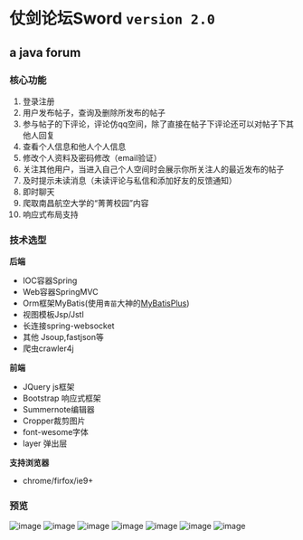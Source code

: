 # 仗剑论坛Sword `version 2.0`
## a java forum
### 核心功能
1. 登录注册
2. 用户发布帖子，查询及删除所发布的帖子
3. 参与帖子的下评论，评论仿qq空间，除了直接在帖子下评论还可以对帖子下其他人回复
4. 查看个人信息和他人个人信息
5. 修改个人资料及密码修改（email验证）
6. 关注其他用户，当进入自己个人空间时会展示你所关注人的最近发布的帖子
7. 及时提示未读消息（未读评论与私信和添加好友的反馈通知）
8. 即时聊天
9. 爬取南昌航空大学的“菁菁校园”内容
10. 响应式布局支持  
### 技术选型
**后端**  
- IOC容器Spring
- Web容器SpringMVC
- Orm框架MyBatis(使用`青苗`大神的[MyBatisPlus](http://mp.baomidou.com/#/))
- 视图模板Jsp/Jstl
- 长连接spring-websocket
- 其他 Jsoup,fastjson等
- 爬虫crawler4j 

**前端**   
- JQuery js框架
- Bootstrap 响应式框架
- Summernote编辑器
- Cropper裁剪图片
- font-wesome字体
- layer 弹出层 

**支持浏览器**
- chrome/firfox/ie9+

### 预览
![image](https://github.com/forTribeforXuanmo/sword-forum/blob/master/%E5%8D%B3%E6%97%B6%E8%81%8A%E5%A4%A9.png)
![image](https://github.com/forTribeforXuanmo/sword-forum/blob/master/%E5%90%8E%E5%8F%B0%E7%99%BB%E5%BD%95.png)
![image](https://github.com/forTribeforXuanmo/sword-forum/blob/master/%E5%90%8E%E5%8F%B0%E9%A6%96%E9%A1%B5.png)
![image](https://github.com/forTribeforXuanmo/sword-forum/blob/master/%E6%94%B9%E5%AF%86%E7%A0%81%E9%82%AE%E4%BB%B6%E9%AA%8C%E8%AF%81%E7%A0%81%E9%AA%8C%E8%AF%81.png)
![image](https://github.com/forTribeforXuanmo/sword-forum/blob/master/%E8%AE%BA%E5%9D%9B%E6%A8%A1%E5%9D%97.png)
![image](https://github.com/forTribeforXuanmo/sword-forum/blob/master/%E5%B8%96%E5%AD%90%E5%86%85%E5%AE%B9.png)
![image](https://github.com/forTribeforXuanmo/sword-forum/blob/master/%E6%88%91%E7%9A%84%E8%B5%84%E6%96%99.png)
